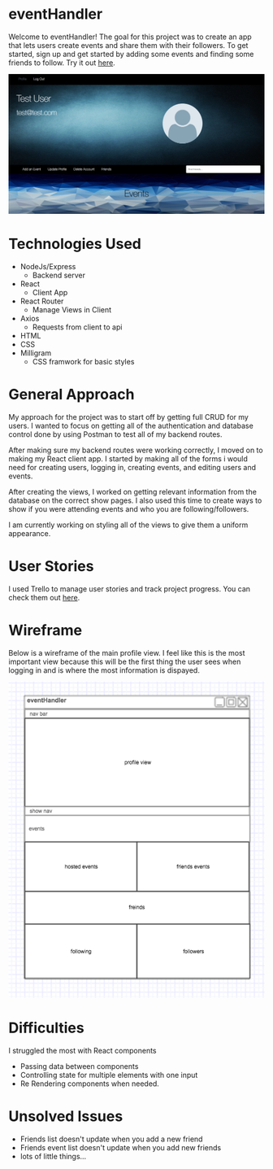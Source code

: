 # eventHandler

Welcome to eventHandler! The goal for this project was to create an app that lets users create events and share them with their followers. To get started, sign up and get started by adding some events and finding some friends to follow. Try it out [here](https://dseventhandler.herokuapp.com/).

![img](./screenshot.png)

# Technologies Used

- NodeJs/Express
	- Backend server
- React
	- Client App
- React Router
	- Manage Views in Client
- Axios
	- Requests from client to api
- HTML
- CSS
- Milligram
	- CSS framwork for basic styles

# General Approach

My approach for the project was to start off by getting full CRUD for my users. I wanted to focus on getting all of the authentication and database control done by using Postman to test all of my backend routes.

After making sure my backend routes were working correctly, I moved on to making my React client app. I started by making all of the forms i would need for creating users, logging in, creating events, and editing users and events.

After creating the views, I worked on getting relevant information from the database on the correct show pages. I also used this time to create ways to show if you were attending events and who you are following/followers.

I am currently working on styling all of the views to give them a uniform appearance.

# User Stories

I used Trello to manage user stories and track project progress. You can check them out [here](https://trello.com/b/D3ROWYRp/eventhandler).

# Wireframe

Below is a wireframe of the main profile view. I feel like this is the most important view because this will be the first thing the user sees when logging in and is where the most information is dispayed.

![img](./wireframe.png)

# Difficulties

I struggled the most with React components

- Passing data between components
- Controlling state for multiple elements with one input
- Re Rendering components when needed.

# Unsolved Issues

- Friends list doesn't update when you add a new friend
- Friends event list doesn't update when you add new friends
- lots of little things...

